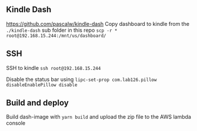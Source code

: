 ## Kindle Dash
https://github.com/pascalw/kindle-dash
Copy dashboard to kindle from the `./kindle-dash` sub folder in this repo `scp -r * root@192.168.15.244:/mnt/us/dashboard/`

## SSH
SSH to kindle `ssh root@192.168.15.244`

Disable the status bar using `lipc-set-prop com.lab126.pillow disableEnablePillow disable`

## Build and deploy
Build dash-image with `yarn build` and upload the zip file to the AWS lambda console
